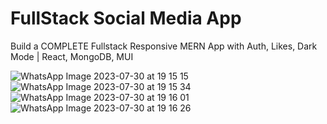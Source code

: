 # FullStack Social Media App

Build a COMPLETE Fullstack Responsive MERN App with Auth, Likes, Dark Mode | React, MongoDB, MUI

![WhatsApp Image 2023-07-30 at 19 15 15](https://github.com/shaik-adnan1/mern_social_media_app/assets/121503022/d1b0332a-5047-478e-a6c6-4705f23da8af)
![WhatsApp Image 2023-07-30 at 19 15 34](https://github.com/shaik-adnan1/mern_social_media_app/assets/121503022/18926e31-ed39-4ead-853f-8aec74f121d7)
![WhatsApp Image 2023-07-30 at 19 16 01](https://github.com/shaik-adnan1/mern_social_media_app/assets/121503022/a72dd25b-58d3-4f66-a834-1ba4c6e552c2)
![WhatsApp Image 2023-07-30 at 19 16 26](https://github.com/shaik-adnan1/mern_social_media_app/assets/121503022/65307661-0942-4f24-8f83-76039472d406)


